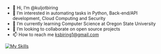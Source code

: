 - 👋 Hi, I’m @kuljotbiring
- 👀 I’m interested in automating tasks in Python, Back-end/API development, Cloud Computing and Security
- 🌱 I’m currently learning Computer Science at Oregon State University
- 💞️ I’m looking to collaborate on open source projects
- 📫 How to reach me ksbiring1@gmail.com

[![My Skills](https://skillicons.dev/icons?i=py,cpp,c,js,html,css,nodejs,flask,express,linux,aws,git,mysql,bash,powershell)](https://skillicons.dev)
<!---
kuljotbiring/kuljotbiring is a ✨ special ✨ repository because its `README.md` (this file) appears on your GitHub profile.
You can click the Preview link to take a look at your changes.
--->
